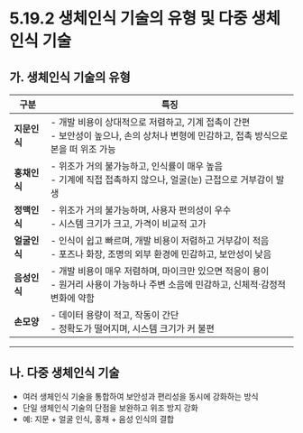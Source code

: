 # 5.19.2 생체인식 기술의 유형 및 다중 생체인식 기술

## 가. 생체인식 기술의 유형

| 구분       | 특징                                                                                             |
|------------|--------------------------------------------------------------------------------------------------|
| **지문인식** | - 개발 비용이 상대적으로 저렴하고, 기계 접촉이 간편<br>- 보안성이 높으나, 손의 상처나 변형에 민감하고, 접촉 방식으로 본을 떠 위조 가능 |
| **홍채인식** | - 위조가 거의 불가능하고, 인식률이 매우 높음<br>- 기계에 직접 접촉하지 않으나, 얼굴(눈) 근접으로 거부감이 발생             |
| **정맥인식** | - 위조가 거의 불가능하며, 사용자 편의성이 우수<br>- 시스템 크기가 크고, 가격이 비교적 고가                                   |
| **얼굴인식** | - 인식이 쉽고 빠르며, 개발 비용이 저렴하고 거부감이 적음<br>- 포즈나 화장, 조명의 외부 환경에 민감하고, 보안성이 낮음         |
| **음성인식** | - 개발 비용이 매우 저렴하며, 마이크만 있으면 적응이 용이<br>- 원거리 사용이 가능하나 주변 소음에 민감하고, 신체적·감정적 변화에 약함 |
| **손모양**   | - 데이터 용량이 적고, 작동이 간단<br>- 정확도가 떨어지며, 시스템 크기가 커 불편                                             |

---

## 나. 다중 생체인식 기술
- 여러 생체인식 기술을 통합하여 보안성과 편리성을 동시에 강화하는 방식
- 단일 생체인식 기술의 단점을 보완하고 위조 방지 강화
- 예: 지문 + 얼굴 인식, 홍채 + 음성 인식의 결합
